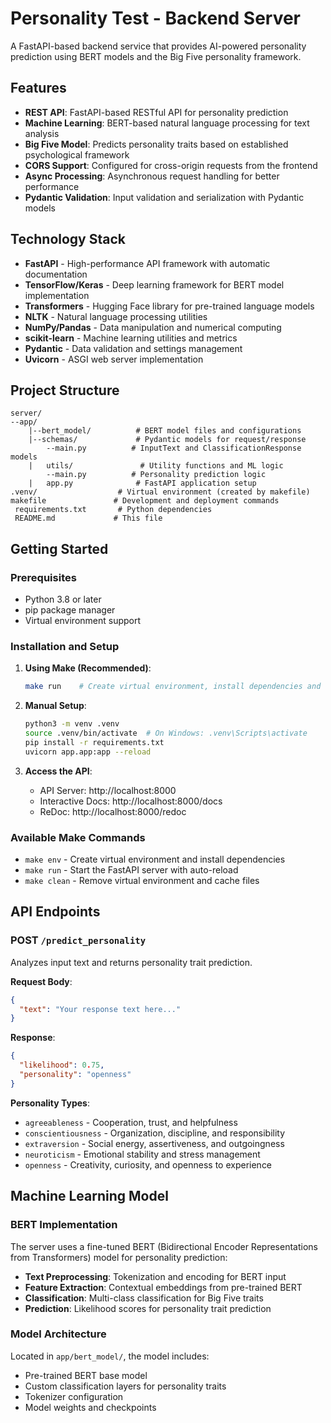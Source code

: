 # Personality Test - Backend Server

A FastAPI-based backend service that provides AI-powered personality prediction using BERT models and the Big Five personality framework.

## Features

- **REST API**: FastAPI-based RESTful API for personality prediction
- **Machine Learning**: BERT-based natural language processing for text analysis
- **Big Five Model**: Predicts personality traits based on established psychological framework
- **CORS Support**: Configured for cross-origin requests from the frontend
- **Async Processing**: Asynchronous request handling for better performance
- **Pydantic Validation**: Input validation and serialization with Pydantic models

## Technology Stack

- **FastAPI** - High-performance API framework with automatic documentation
- **TensorFlow/Keras** - Deep learning framework for BERT model implementation
- **Transformers** - Hugging Face library for pre-trained language models
- **NLTK** - Natural language processing utilities
- **NumPy/Pandas** - Data manipulation and numerical computing
- **scikit-learn** - Machine learning utilities and metrics
- **Pydantic** - Data validation and settings management
- **Uvicorn** - ASGI web server implementation

## Project Structure

```
server/
--app/
    |--bert_model/          # BERT model files and configurations
    |--schemas/             # Pydantic models for request/response
        --main.py          # InputText and ClassificationResponse models
    |   utils/               # Utility functions and ML logic
        --main.py          # Personality prediction logic
    |   app.py              # FastAPI application setup
.venv/                  # Virtual environment (created by makefile)
makefile               # Development and deployment commands
 requirements.txt       # Python dependencies
 README.md             # This file
```

## Getting Started

### Prerequisites

- Python 3.8 or later
- pip package manager
- Virtual environment support

### Installation and Setup

1. **Using Make (Recommended)**:
   ```bash
   make run    # Create virtual environment, install dependencies and start the server
   ```

2. **Manual Setup**:
   ```bash
   python3 -m venv .venv
   source .venv/bin/activate  # On Windows: .venv\Scripts\activate
   pip install -r requirements.txt
   uvicorn app.app:app --reload
   ```

3. **Access the API**:
   - API Server: http://localhost:8000
   - Interactive Docs: http://localhost:8000/docs
   - ReDoc: http://localhost:8000/redoc

### Available Make Commands

- `make env` - Create virtual environment and install dependencies
- `make run` - Start the FastAPI server with auto-reload
- `make clean` - Remove virtual environment and cache files

## API Endpoints

### POST `/predict_personality`

Analyzes input text and returns personality trait prediction.

**Request Body**:
```json
{
  "text": "Your response text here..."
}
```

**Response**:
```json
{
  "likelihood": 0.75,
  "personality": "openness"
}
```

**Personality Types**:
- `agreeableness` - Cooperation, trust, and helpfulness
- `conscientiousness` - Organization, discipline, and responsibility
- `extraversion` - Social energy, assertiveness, and outgoingness
- `neuroticism` - Emotional stability and stress management
- `openness` - Creativity, curiosity, and openness to experience

## Machine Learning Model

### BERT Implementation

The server uses a fine-tuned BERT (Bidirectional Encoder Representations from Transformers) model for personality prediction:

- **Text Preprocessing**: Tokenization and encoding for BERT input
- **Feature Extraction**: Contextual embeddings from pre-trained BERT
- **Classification**: Multi-class classification for Big Five traits
- **Prediction**: Likelihood scores for personality trait prediction

### Model Architecture

Located in `app/bert_model/`, the model includes:
- Pre-trained BERT base model
- Custom classification layers for personality traits
- Tokenizer configuration
- Model weights and checkpoints

